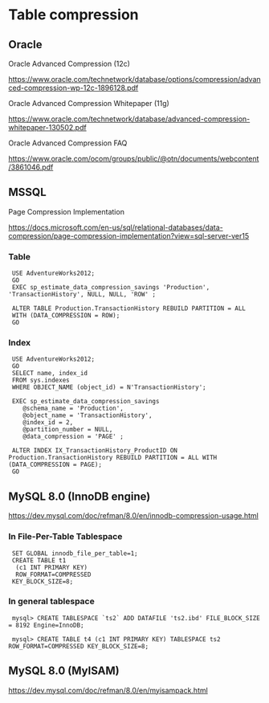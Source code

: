 # Table compression

## Oracle

Oracle Advanced Compression (12c)

https://www.oracle.com/technetwork/database/options/compression/advanced-compression-wp-12c-1896128.pdf

Oracle Advanced Compression Whitepaper (11g)

https://www.oracle.com/technetwork/database/advanced-compression-whitepaper-130502.pdf

Oracle Advanced Compression FAQ

https://www.oracle.com/ocom/groups/public/@otn/documents/webcontent/3861046.pdf

## MSSQL

Page Compression Implementation 

https://docs.microsoft.com/en-us/sql/relational-databases/data-compression/page-compression-implementation?view=sql-server-ver15

### Table

```
 USE AdventureWorks2012;  
 GO  
 EXEC sp_estimate_data_compression_savings 'Production', 'TransactionHistory', NULL, NULL, 'ROW' ;  

 ALTER TABLE Production.TransactionHistory REBUILD PARTITION = ALL  
 WITH (DATA_COMPRESSION = ROW);   
 GO  
```

### Index

```
 USE AdventureWorks2012;   
 GO  
 SELECT name, index_id  
 FROM sys.indexes  
 WHERE OBJECT_NAME (object_id) = N'TransactionHistory';  

 EXEC sp_estimate_data_compression_savings   
    @schema_name = 'Production',   
    @object_name = 'TransactionHistory',  
    @index_id = 2,   
    @partition_number = NULL,   
    @data_compression = 'PAGE' ;   

 ALTER INDEX IX_TransactionHistory_ProductID ON Production.TransactionHistory REBUILD PARTITION = ALL WITH (DATA_COMPRESSION = PAGE);  
 GO  
```

## MySQL 8.0 (InnoDB engine)

https://dev.mysql.com/doc/refman/8.0/en/innodb-compression-usage.html

### In File-Per-Table Tablespace

```
 SET GLOBAL innodb_file_per_table=1;
 CREATE TABLE t1
  (c1 INT PRIMARY KEY)
  ROW_FORMAT=COMPRESSED
 KEY_BLOCK_SIZE=8;
```

### In general tablespace

```
 mysql> CREATE TABLESPACE `ts2` ADD DATAFILE 'ts2.ibd' FILE_BLOCK_SIZE = 8192 Engine=InnoDB;

 mysql> CREATE TABLE t4 (c1 INT PRIMARY KEY) TABLESPACE ts2 ROW_FORMAT=COMPRESSED KEY_BLOCK_SIZE=8;
```

## MySQL 8.0 (MyISAM)

https://dev.mysql.com/doc/refman/8.0/en/myisampack.html

